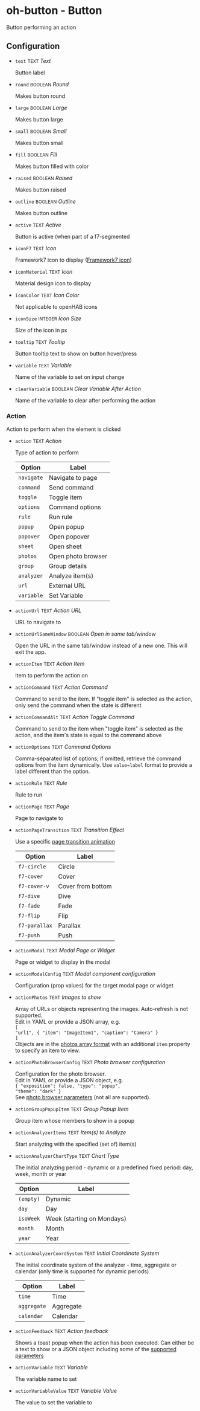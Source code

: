 # oh-button - Button

<!-- GENERATED componentDescription -->
Button performing an action
<!-- GENERATED /componentDescription -->

## Configuration

<!-- GENERATED props -->

- `text` <small>TEXT</small> _Text_

  Button label

- `round` <small>BOOLEAN</small> _Round_

  Makes button round

- `large` <small>BOOLEAN</small> _Large_

  Makes button large

- `small` <small>BOOLEAN</small> _Small_

  Makes button small

- `fill` <small>BOOLEAN</small> _Fill_

  Makes button filled with color

- `raised` <small>BOOLEAN</small> _Raised_

  Makes button raised

- `outline` <small>BOOLEAN</small> _Outline_

  Makes button outline

- `active` <small>TEXT</small> _Active_

  Button is active (when part of a f7-segmented

- `iconF7` <small>TEXT</small> _Icon_

  Framework7 icon to display (<a class="external text-color-blue" target="_blank" href="https://framework7.io/icons/">Framework7 icon</a>)

- `iconMaterial` <small>TEXT</small> _Icon_

  Material design icon to display

- `iconColor` <small>TEXT</small> _Icon Color_

  Not applicable to openHAB icons

- `iconSize` <small>INTEGER</small> _Icon Size_

  Size of the icon in px

- `tooltip` <small>TEXT</small> _Tooltip_

  Button tooltip text to show on button hover/press

- `variable` <small>TEXT</small> _Variable_

  Name of the variable to set on input change

- `clearVariable` <small>BOOLEAN</small> _Clear Variable After Action_

  Name of the variable to clear after performing the action

### Action

Action to perform when the element is clicked


- `action` <small>TEXT</small> _Action_

  Type of action to perform

  | Option | Label |
  |--------|-------|
  | `navigate` | Navigate to page |
  | `command` | Send command |
  | `toggle` | Toggle item |
  | `options` | Command options |
  | `rule` | Run rule |
  | `popup` | Open popup |
  | `popover` | Open popover |
  | `sheet` | Open sheet |
  | `photos` | Open photo browser |
  | `group` | Group details |
  | `analyzer` | Analyze item(s) |
  | `url` | External URL |
  | `variable` | Set Variable |


- `actionUrl` <small>TEXT</small> _Action URL_

  URL to navigate to

- `actionUrlSameWindow` <small>BOOLEAN</small> _Open in same tab/window_

  Open the URL in the same tab/window instead of a new one. This will exit the app.

- `actionItem` <small>TEXT</small> _Action Item_

  Item to perform the action on

- `actionCommand` <small>TEXT</small> _Action Command_

  Command to send to the item. If "toggle item" is selected as the action, only send the command when the state is different

- `actionCommandAlt` <small>TEXT</small> _Action Toggle Command_

  Command to send to the item when "toggle item" is selected as the action, and the item's state is equal to the command above

- `actionOptions` <small>TEXT</small> _Command Options_

  Comma-separated list of options; if omitted, retrieve the command options from the item dynamically. Use <code>value=label</code> format to provide a label different than the option.

- `actionRule` <small>TEXT</small> _Rule_

  Rule to run

- `actionPage` <small>TEXT</small> _Page_

  Page to navigate to

- `actionPageTransition` <small>TEXT</small> _Transition Effect_

  Use a specific <a class="external text-color-blue" target="_blank" href="https://framework7.io/docs/view.html#custom-page-transitions">page transition animation</a>

  | Option | Label |
  |--------|-------|
  | `f7-circle` | Circle |
  | `f7-cover` | Cover |
  | `f7-cover-v` | Cover from bottom |
  | `f7-dive` | Dive |
  | `f7-fade` | Fade |
  | `f7-flip` | Flip |
  | `f7-parallax` | Parallax |
  | `f7-push` | Push |


- `actionModal` <small>TEXT</small> _Modal Page or Widget_

  Page or widget to display in the modal

- `actionModalConfig` <small>TEXT</small> _Modal component configuration_

  Configuration (prop values) for the target modal page or widget

- `actionPhotos` <small>TEXT</small> _Images to show_

  Array of URLs or objects representing the images. Auto-refresh is not supported.<br />Edit in YAML or provide a JSON array, e.g.<br /><code>[ "url1", { "item": "ImageItem1", "caption": "Camera" } ]</code><br />Objects are in the <a class="external text-color-blue" target="_blank" href="https://framework7.io/docs/photo-browser.html#photos-array">photos array format</a> with an additional <code>item</code> property to specify an item to view.

- `actionPhotoBrowserConfig` <small>TEXT</small> _Photo browser configuration_

  Configuration for the photo browser.<br />Edit in YAML or provide a JSON object, e.g.<br /><code>{ "exposition": false, "type": "popup", "theme": "dark" }</code><br /> See <a class="external text-color-blue" target="_blank" href="https://framework7.io/docs/photo-browser.html#photo-browser-parameters">photo browser parameters</a> (not all are supported).

- `actionGroupPopupItem` <small>TEXT</small> _Group Popup Item_

  Group item whose members to show in a popup

- `actionAnalyzerItems` <small>TEXT</small> _Item(s) to Analyze_

  Start analyzing with the specified (set of) item(s)

- `actionAnalyzerChartType` <small>TEXT</small> _Chart Type_

  The initial analyzing period - dynamic or a predefined fixed period: day, week, month or year

  | Option | Label |
  |--------|-------|
  | `(empty)` | Dynamic |
  | `day` | Day |
  | `isoWeek` | Week (starting on Mondays) |
  | `month` | Month |
  | `year` | Year |


- `actionAnalyzerCoordSystem` <small>TEXT</small> _Initial Coordinate System_

  The initial coordinate system of the analyzer - time, aggregate or calendar (only time is supported for dynamic periods)

  | Option | Label |
  |--------|-------|
  | `time` | Time |
  | `aggregate` | Aggregate |
  | `calendar` | Calendar |


- `actionFeedback` <small>TEXT</small> _Action feedback_

  Shows a toast popup when the action has been executed. Can either be a text to show or a JSON object including some of the <a class="external text-color-blue" target="_blank" href="https://framework7.io/docs/toast.html#toast-parameters">supported parameters</a>

- `actionVariable` <small>TEXT</small> _Variable_

  The variable name to set

- `actionVariableValue` <small>TEXT</small> _Variable Value_

  The value to set the variable to

<!-- GENERATED /props -->
